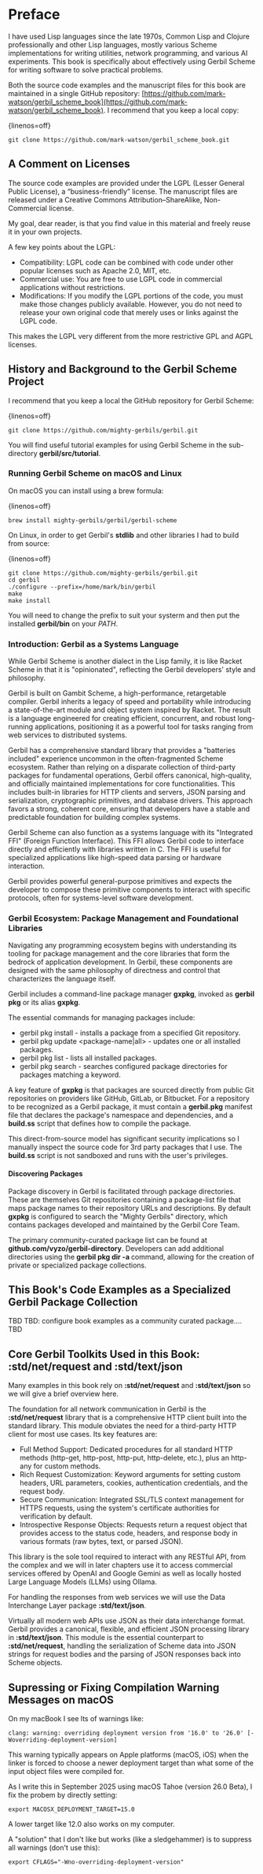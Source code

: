 # Preface

I have used Lisp languages since the late 1970s, Common Lisp and Clojure professionally and other Lisp languages, mostly various Scheme implementations for writing utilities, network programming, and various AI experiments. This book is specifically about effectively using Gerbil Scheme for writing software to solve practical problems.

Both the source code examples and the manuscript files for this book are maintained in a single GitHub repository: [https://github.com/mark-watson/gerbil_scheme_book](https://github.com/mark-watson/gerbil_scheme_book). I recommend that you keep a local copy:

{linenos=off}
```
git clone https://github.com/mark-watson/gerbil_scheme_book.git
```

## A Comment on Licenses

The source code examples are provided under the LGPL (Lesser General Public License), a “business-friendly” license. The manuscript files are released under a Creative Commons Attribution–ShareAlike, Non-Commercial license.

My goal, dear reader, is that you find value in this material and freely reuse it in your own projects.

A few key points about the LGPL:
- Compatibility: LGPL code can be combined with code under other popular licenses such as Apache 2.0, MIT, etc.
- Commercial use: You are free to use LGPL code in commercial applications without restrictions.
- Modifications: If you modify the LGPL portions of the code, you must make those changes publicly available. However, you do not need to release your own original code that merely uses or links against the LGPL code.

This makes the LGPL very different from the more restrictive GPL and AGPL licenses.


## History and Background to the Gerbil Scheme Project

I recommend that you keep a local the GitHub repository for Gerbil Scheme:

{linenos=off}
```
git clone https://github.com/mighty-gerbils/gerbil.git
```

You will find useful tutorial examples for using Gerbil Scheme in the sub-directory **gerbil/src/tutorial**.

### Running Gerbil Scheme on macOS and Linux

On macOS you can install using a brew formula:

{linenos=off}
```
brew install mighty-gerbils/gerbil/gerbil-scheme
```

On Linux, in order to get Gerbil's **stdlib** and other libraries I had to build from source:

{linenos=off}
```
git clone https://github.com/mighty-gerbils/gerbil.git
cd gerbil
./configure --prefix=/home/mark/bin/gerbil
make
make install
```

You will need to change the prefix to suit your systerm and then put the installed **gerbil/bin** on your *PATH*.



### Introduction: Gerbil as a Systems Language

While Gerbil Scheme is another dialect in the Lisp family, it is like Racket Scheme in that it is "opinionated", reflecting the Gerbil developers'  style and philosophy.

Gerbil is built on Gambit Scheme, a high-performance, retargetable compiler.  Gerbil inherits a legacy of speed and portability while introducing a state-of-the-art module and object system inspired by Racket. The result is a language engineered for creating efficient, concurrent, and robust long-running applications, positioning it as a powerful tool for tasks ranging from web services to distributed systems.

Gerbil has a comprehensive standard library that provides a "batteries included" experience uncommon in the often-fragmented Scheme ecosystem. Rather than relying on a disparate collection of third-party packages for fundamental operations, Gerbil offers canonical, high-quality, and officially maintained implementations for core functionalities. This includes built-in libraries for HTTP clients and servers, JSON parsing and serialization, cryptographic primitives, and database drivers. This approach favors a strong, coherent core, ensuring that developers have a stable and predictable foundation for building complex systems.

Gerbil Scheme can also function as a systems language with its "Integrated FFI" (Foreign Function Interface). This FFI allows Gerbil code to interface directly and efficiently with libraries written in C. The FFI is useful for specialized applications like high-speed data parsing or hardware interaction.

Gerbil provides powerful general-purpose primitives and expects the developer to compose these primitive components to interact with specific protocols, often for systems-level software development.

### Gerbil Ecosystem: Package Management and Foundational Libraries

Navigating any programming ecosystem begins with understanding its tooling for package management and the core libraries that form the bedrock of application development. In Gerbil, these components are designed with the same philosophy of directness and control that characterizes the language itself.

Gerbil includes a command-line package manager **gxpkg**, invoked as **gerbil pkg** or its alias **gxpkg**.

The essential commands for managing packages include:

- gerbil pkg install <package-url> - installs a package from a specified Git repository.
- gerbil pkg update <package-name|all> - updates one or all installed packages.
- gerbil pkg list - lists all installed packages.
- gerbil pkg search <keyword> - searches configured package directories for packages matching a keyword.

A key feature of **gxpkg** is that packages are sourced directly from public Git repositories on providers like GitHub, GitLab, or Bitbucket. For a repository to be recognized as a Gerbil package, it must contain a **gerbil.pkg** manifest file that declares the package's namespace and dependencies, and a **build.ss** script that defines how to compile the package. 

This direct-from-source model has significant security implications so I manually inspect the source code for 3rd party packages that I use. The **build.ss** script is not sandboxed and runs with the user's privileges.

#### Discovering Packages

Package discovery in Gerbil is facilitated through package directories. These are themselves Git repositories containing a package-list file that maps package names to their repository URLs and descriptions. By default **gxpkg** is configured to search the "Mighty Gerbils" directory, which contains packages developed and maintained by the Gerbil Core Team. 

The primary community-curated package list can be found at **github.com/vyzo/gerbil-directory**. Developers can add additional directories using the 
**gerbil pkg dir -a <directory-repo-or-url>** command, allowing for the creation of private or specialized package collections.

## This Book's Code Examples as a Specialized Gerbil Package Collection

TBD
TBD: configure book examples as a community curated package....
TBD

## Core Gerbil Toolkits Used in this Book: :std/net/request and :std/text/json

Many examples in this book rely on **:std/net/request** and **:std/text/json** so we will give a brief overview here.

The foundation for all network communication in Gerbil is the **:std/net/request** library that is  a comprehensive HTTP client built into the standard library. This module obviates the need for a third-party HTTP client for most use cases. Its key features are:

- Full Method Support: Dedicated procedures for all standard HTTP methods (http-get, http-post, http-put, http-delete, etc.), plus an http-any for custom methods.
- Rich Request Customization: Keyword arguments for setting custom headers, URL parameters, cookies, authentication credentials, and the request body.
- Secure Communication: Integrated SSL/TLS context management for HTTPS requests, using the system's certificate authorities for verification by default. 
- Introspective Response Objects: Requests return a request object that provides access to the status code, headers, and response body in various formats (raw bytes, text, or parsed JSON).

This library is the sole tool required to interact with any RESTful API, from the complex and we will in later chapters use it to access commercial services offered by OpenAI and Google Gemini as well as locally hosted Large Language Models (LLMs) using Ollama.

For handling the responses from web services we will use the Data Interchange Layer package **:std/text/json**.

Virtually all modern web APIs use JSON as their data interchange format. Gerbil provides a canonical, flexible, and efficient JSON processing library in **:std/text/json**. This module is the essential counterpart to **:std/net/request**, handling the serialization of Scheme data into JSON strings for request bodies and the parsing of JSON responses back into Scheme objects.

## Supressing or Fixing Compilation Warning Messages on macOS

On my macBook I see lts of warnings like:

```
clang: warning: overriding deployment version from '16.0' to '26.0' [-Woverriding-deployment-version]
```

This warning typically appears on Apple platforms (macOS, iOS) when the linker is forced to choose a newer deployment target than what some of the input object files were compiled for.

As I write this in September 2025 using macOS Tahoe (version 26.0 Beta), I fix the probem by directly setting:

```
export MACOSX_DEPLOYMENT_TARGET=15.0
```

A lower target like 12.0 also works on my computer.

A "solution" that I don't like but works (like a sledgehammer) is to suppress all warnings (don't use this):

```
export CFLAGS="-Wno-overriding-deployment-version"
```
